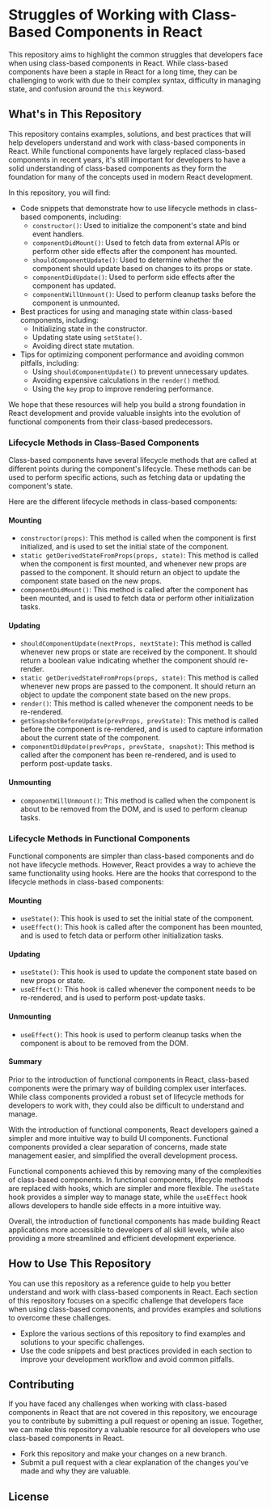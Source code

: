 # Struggles of Working with Class-Based Components in React

This repository aims to highlight the common struggles that developers face when using class-based components in React. While class-based components have been a staple in React for a long time, they can be challenging to work with due to their complex syntax, difficulty in managing state, and confusion around the `this` keyword.
## What's in This Repository

This repository contains examples, solutions, and best practices that will help developers understand and work with class-based components in React. While functional components have largely replaced class-based components in recent years, it's still important for developers to have a solid understanding of class-based components as they form the foundation for many of the concepts used in modern React development.

In this repository, you will find:

- Code snippets that demonstrate how to use lifecycle methods in class-based components, including:
  - `constructor()`: Used to initialize the component's state and bind event handlers.
  - `componentDidMount()`: Used to fetch data from external APIs or perform other side effects after the component has mounted.
  - `shouldComponentUpdate()`: Used to determine whether the component should update based on changes to its props or state.
  - `componentDidUpdate()`: Used to perform side effects after the component has updated.
  - `componentWillUnmount()`: Used to perform cleanup tasks before the component is unmounted.
- Best practices for using and managing state within class-based components, including:
  - Initializing state in the constructor.
  - Updating state using `setState()`.
  - Avoiding direct state mutation.
- Tips for optimizing component performance and avoiding common pitfalls, including:
  - Using `shouldComponentUpdate()` to prevent unnecessary updates.
  - Avoiding expensive calculations in the `render()` method.
  - Using the `key` prop to improve rendering performance.

We hope that these resources will help you build a strong foundation in React development and provide valuable insights into the evolution of functional components from their class-based predecessors.


### Lifecycle Methods in Class-Based Components

Class-based components have several lifecycle methods that are called at different points during the component's lifecycle. These methods can be used to perform specific actions, such as fetching data or updating the component's state.

Here are the different lifecycle methods in class-based components:

#### Mounting

- `constructor(props)`: This method is called when the component is first initialized, and is used to set the initial state of the component.
- `static getDerivedStateFromProps(props, state)`: This method is called when the component is first mounted, and whenever new props are passed to the component. It should return an object to update the component state based on the new props.
- `componentDidMount()`: This method is called after the component has been mounted, and is used to fetch data or perform other initialization tasks.

#### Updating

- `shouldComponentUpdate(nextProps, nextState)`: This method is called whenever new props or state are received by the component. It should return a boolean value indicating whether the component should re-render.
- `static getDerivedStateFromProps(props, state)`: This method is called whenever new props are passed to the component. It should return an object to update the component state based on the new props.
- `render()`: This method is called whenever the component needs to be re-rendered.
- `getSnapshotBeforeUpdate(prevProps, prevState)`: This method is called before the component is re-rendered, and is used to capture information about the current state of the component.
- `componentDidUpdate(prevProps, prevState, snapshot)`: This method is called after the component has been re-rendered, and is used to perform post-update tasks.

#### Unmounting

- `componentWillUnmount()`: This method is called when the component is about to be removed from the DOM, and is used to perform cleanup tasks.

### Lifecycle Methods in Functional Components

Functional components are simpler than class-based components and do not have lifecycle methods. However, React provides a way to achieve the same functionality using hooks. Here are the hooks that correspond to the lifecycle methods in class-based components:

#### Mounting

- `useState()`: This hook is used to set the initial state of the component.
- `useEffect()`: This hook is called after the component has been mounted, and is used to fetch data or perform other initialization tasks.

#### Updating

- `useState()`: This hook is used to update the component state based on new props or state.
- `useEffect()`: This hook is called whenever the component needs to be re-rendered, and is used to perform post-update tasks.

#### Unmounting

- `useEffect()`: This hook is used to perform cleanup tasks when the component is about to be removed from the DOM.

#### Summary

Prior to the introduction of functional components in React, class-based components were the primary way of building complex user interfaces. While class components provided a robust set of lifecycle methods for developers to work with, they could also be difficult to understand and manage.

With the introduction of functional components, React developers gained a simpler and more intuitive way to build UI components. Functional components provided a clear separation of concerns, made state management easier, and simplified the overall development process.

Functional components achieved this by removing many of the complexities of class-based components. In functional components, lifecycle methods are replaced with hooks, which are simpler and more flexible. The `useState` hook provides a simpler way to manage state, while the `useEffect` hook allows developers to handle side effects in a more intuitive way.

Overall, the introduction of functional components has made building React applications more accessible to developers of all skill levels, while also providing a more streamlined and efficient development experience.


## How to Use This Repository

You can use this repository as a reference guide to help you better understand and work with class-based components in React. Each section of this repository focuses on a specific challenge that developers face when using class-based components, and provides examples and solutions to overcome these challenges.

- Explore the various sections of this repository to find examples and solutions to your specific challenges.
- Use the code snippets and best practices provided in each section to improve your development workflow and avoid common pitfalls.

## Contributing

If you have faced any challenges when working with class-based components in React that are not covered in this repository, we encourage you to contribute by submitting a pull request or opening an issue. Together, we can make this repository a valuable resource for all developers who use class-based components in React.

- Fork this repository and make your changes on a new branch.
- Submit a pull request with a clear explanation of the changes you've made and why they are valuable.

## License
